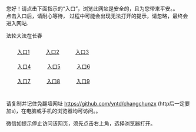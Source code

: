 您好！请点击下面指示的“入口”，浏览此网站是安全的，且为您带来平安。。 <br/>
点击入口后，请耐心等待， 过程中可能会出现无法打开的提示，请忽略，最终会进入网站. </br>

法轮大法在长春<br/>
<div style="padding:10px"><a style="margin:20px" target="_blank" href="https://d18t3bs9wainj7.cloudfront.net/2Qpsp?btcosn" id="ccLink1" rel="nofollow">入口1</a> <a target="_blank" style="margin:20px" href="https://d39psugje8wg02.cloudfront.net/2Qpsp?wgtmevei" id="ccLink2" rel="nofollow">入口2</a> <a style="margin:20px" target="_blank" href="https://d1g0wlwgbfo9v6.cloudfront.net/2Qpsp?fcdrave" id="ccLink3" rel="nofollow">入口3</a></div>

<div style="padding:10px" ><a style="margin:20px" target="_blank" href="https://d18t3bs9wainj7.cloudfront.net/2Qpsp?btcosn" id="ccLink4" rel="nofollow">入口4</a> <a style="margin:20px" href="https://d39psugje8wg02.cloudfront.net/2Qpsp?wgtmevei" target="_blank" id="ccLink5" rel="nofollow">入口5</a> <a style="margin:20px" href="https://d1g0wlwgbfo9v6.cloudfront.net/2Qpsp?fcdrave" target="_blank" id="ccLink6" rel="nofollow">入口6</a></div>

<div style="padding:10px"><a style="margin:20px" target="_blank" href="https://d18t3bs9wainj7.cloudfront.net/2Qpsp?btcosn" id="ccLink7" rel="nofollow">入口7</a> <a style="margin:20px" href="https://d39psugje8wg02.cloudfront.net/2Qpsp?wgtmevei" target="_blank" id="ccLink8" rel="nofollow">入口8</a> <a style="margin:20px" target="_blank" href="https://d1g0wlwgbfo9v6.cloudfront.net/2Qpsp?fcdrave" id="ccLink9" rel="nofollow">入口9</a></div>

<br/>



请复制并记住免翻墙网址 https://github.com/yntd/changchunzx (http后一定要加s)，在电脑或手机的浏览器均可访问。。<br/>

微信如提示停止访问该网页，须先点击右上角，选择浏览器打开。
